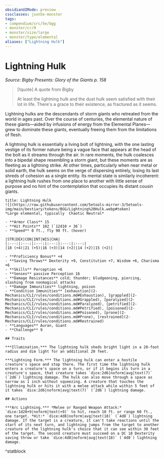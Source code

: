 ```yaml
---
obsidianUIMode: preview
cssclasses: json5e-monster
tags:
- compendium/src/5e/bgg
- monster/cr/9
- monster/size/large
- monster/type/elemental
aliases: ["Lightning Hulk"]
---
```

# Lightning Hulk
*Source: Bigby Presents: Glory of the Giants p. 158*  

> [!quote] A quote from Bigby  
> 
> At least the lightning hulk and the dust hulk seem satisfied with their lot in life. There's a grace to their existence, as fractured as it seems.

Lightning hulks are the descendants of storm giants who retreated from the world in ages past. Over the course of centuries, the elemental nature of these giants—aided by infusions of energy from the Elemental Planes—grew to dominate these giants, eventually freeing them from the limitations of flesh.

A lightning hulk is essentially a living bolt of lightning, with the one lasting vestige of its former nature being a vague face that appears at the head of the bolt as it streams through the air. In rare moments, the hulk coalesces into a bipedal shape resembling a storm giant, but these moments are as fleeting as a lightning strike. At other times, particularly when near metal or solid earth, the hulk seems on the verge of dispersing entirely, losing its last shreds of cohesion as a single entity. Its mental state is similarly incoherent: a lightning hulk rushes from one place to another with little sense of purpose and no hint of the contemplation that occupies its distant cousin giants.

```ad-statblock
title: Lightning Hulk
![](https://raw.githubusercontent.com/5etools-mirror-3/5etools-img/main/bestiary/tokens/BGG/Lightning%20Hulk.webp#token)
*Large elemental, typically  Chaotic Neutral*

- **Armor Class** 15
- **Hit Points** 102 (`12d10 + 36`)
- **Speed** 0 ft., fly 90 ft. (hover)

|STR|DEX|CON|INT|WIS|CHA|
|:---:|:---:|:---:|:---:|:---:|:---:|
|18 (+4)|21 (+5)|16 (+3)|14 (+2)|14 (+2)|15 (+2)|

- **Proficiency Bonus** +4
- **Saving Throws** Dexterity +9, Constitution +7, Wisdom +6, Charisma +6
- **Skills** Perception +6
- **Senses** passive Perception 16
- **Damage Resistances** cold; thunder; bludgeoning, piercing, slashing from nonmagical attacks
- **Damage Immunities** lightning, poison
- **Condition Immunities** [exhaustion](2-Mechanics/CLI/rules/conditions.md#Exhaustion), [grappled](2-Mechanics/CLI/rules/conditions.md#Grappled), [paralyzed](2-Mechanics/CLI/rules/conditions.md#Paralyzed), [petrified](2-Mechanics/CLI/rules/conditions.md#Petrified), [poisoned](2-Mechanics/CLI/rules/conditions.md#Poisoned), [prone](2-Mechanics/CLI/rules/conditions.md#Prone), [restrained](2-Mechanics/CLI/rules/conditions.md#Restrained)
- **Languages** Auran, Giant
- **Challenge** 9

## Traits

***Illumination.*** The lightning hulk sheds bright light in a 20-foot radius and dim light for an additional 20 feet.

***Lightning Form.*** The lightning hulk can enter a hostile creature's space and stop there. The first time the lightning hulk enters a creature's space on a turn, or if it begins its turn in a creature's space, that creature takes `dice:2d6|noform|avg|text(7)` (`2d6`) lightning damage. The hulk can also move through a space as narrow as 1 inch without squeezing. A creature that touches the lightning hulk or hits it with a melee attack while within 5 feet of it takes `dice:2d6|noform|avg|text(7)` (`2d6`) lightning damage.

## Actions

***Arc Lightning.*** *Melee or Ranged Weapon Attack:* `dice:1d20+9|noform|text(+9)` to hit, reach 10 ft. or range 60 ft., one target. *Hit:* `dice:4d8|noform|avg|text(18)` (`4d8`) lightning damage. If the target is a creature, it can't take reactions until the start of its next turn, and lightning jumps from the target to another creature of the lightning hulk's choice that it can see within 30 feet of the target. The second creature must succeed on a DC 18 Dexterity saving throw or take `dice:4d8|noform|avg|text(18)` (`4d8`) lightning damage.
```
^statblock